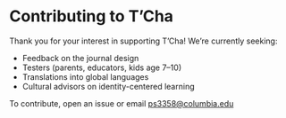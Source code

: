 # Contributing to T’Cha

Thank you for your interest in supporting T’Cha!
We’re currently seeking:

- Feedback on the journal design
- Testers (parents, educators, kids age 7–10)
- Translations into global languages
- Cultural advisors on identity-centered learning

To contribute, open an issue or email ps3358@columbia.edu
